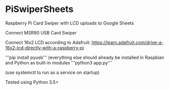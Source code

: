 # PiSwiperSheets
Raspberry Pi Card Swiper with LCD uploads to Google Sheets

Connect MSR90 USB Card Swiper

Connect 16x2 LCD according to Adafruit:
https://learn.adafruit.com/drive-a-16x2-lcd-directly-with-a-raspberry-pi

'''pip install pyusb''' (everything else should already be installed in Raspbian and Python as built-in modules
'''python3 app.py'''

(use systemctl to run as a service on startup)

Tested using Python 3.5+
